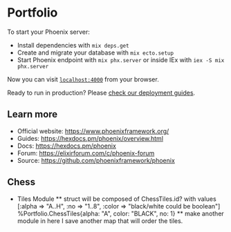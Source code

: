 # Portfolio

To start your Phoenix server:

  * Install dependencies with `mix deps.get`
  * Create and migrate your database with `mix ecto.setup`
  * Start Phoenix endpoint with `mix phx.server` or inside IEx with `iex -S mix phx.server`

Now you can visit [`localhost:4000`](http://localhost:4000) from your browser.

Ready to run in production? Please [check our deployment guides](https://hexdocs.pm/phoenix/deployment.html).

## Learn more

  * Official website: https://www.phoenixframework.org/
  * Guides: https://hexdocs.pm/phoenix/overview.html
  * Docs: https://hexdocs.pm/phoenix
  * Forum: https://elixirforum.com/c/phoenix-forum
  * Source: https://github.com/phoenixframework/phoenix

## Chess

  * Tiles Module
  ** struct will be composed of ChessTiles.id? with values 
      [:alpha => "A..H", :no => "1..8", :color => "black/white could be boolean"]
      %Portfolio.ChessTiles{alpha: "A", color: "BLACK", no: 1}
  ** make another module in here I save another map that will order the tiles.